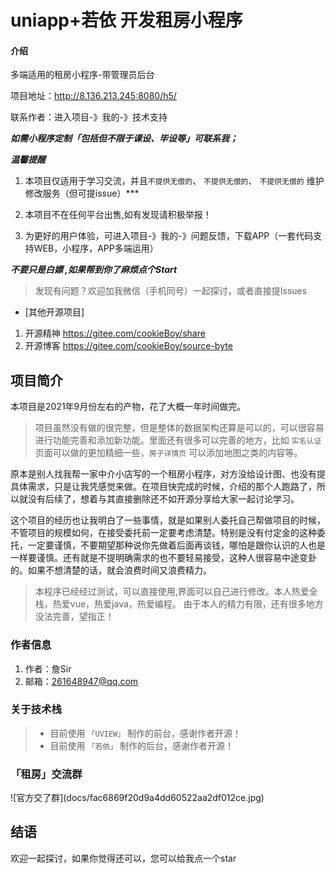 # uniapp+若依 开发租房小程序 

#### 介绍
多端适用的租房小程序-带管理员后台

项目地址：http://8.136.213.245:8080/h5/

联系作者：进入项目-》我的-》技术支持

***如需小程序定制「包括但不限于课设、毕设等」可联系我；***

***温馨提醒***

1. 本项目仅适用于学习交流，并且`不提供无偿的`、 `不提供无偿的`、 `不提供无偿的` 维护修改服务（但可提issue）***

2. 本项目不在任何平台出售,如有发现请积极举报！

3. 为更好的用户体验，可进入项目-》我的-》问题反馈，下载APP（一套代码支持WEB，小程序，APP多端运用）

***不要只是白嫖 ,如果帮到你了麻烦点个Start***

> 发现有问题？欢迎加我微信（手机同号）一起探讨，或者直接提Issues

- [其他开源项目]

1. 开源精神 https://gitee.com/cookieBoy/share
2. 开源博客 https://gitee.com/cookieBoy/source-byte


## 项目简介

本项目是2021年9月份左右的产物，花了大概一年时间做完。

> 项目虽然没有做的很完整，但是整体的数据架构还算是可以的，可以很容易进行功能完善和添加新功能。里面还有很多可以完善的地方，比如 `实名认证` 页面可以做的更加精细一些，`房子详情页` 可以添加地图之类的内容等。

原本是别人找我帮一家中介小店写的一个租房小程序，对方没给设计图、也没有提具体需求，只是让我凭感觉来做。在项目快完成的时候，介绍的那个人跑路了，所以就没有后续了，想着与其直接删除还不如开源分享给大家一起讨论学习。

这个项目的经历也让我明白了一些事情，就是如果别人委托自己帮做项目的时候，不管项目的规模如何，在接受委托前一定要考虑清楚。特别是没有付定金的这种委托，一定要谨慎，不要期望那种说你先做着后面再谈钱，哪怕是跟你认识的人也是一样要谨慎。还有就是不提明确需求的也不要轻易接受，这种人很容易中途变卦的。如果不想清楚的话，就会浪费时间又浪费精力。

> 本程序已经经过测试，可以直接使用,界面可以自己进行修改。本人热爱全栈，热爱vue，热爱java，热爱编程。
由于本人的精力有限，还有很多地方没法完善，望指正！

### 作者信息

1.  作者：詹Sir
2.  邮箱：261648947@qq.com

### 关于技术栈
> * 目前使用 `「UVIEW」` 制作的前台，感谢作者开源！
> * 目前使用 `「若依」` 制作的后台，感谢作者开源！

### 「租房」交流群
<p>
![官方交了群](docs/fac6869f20d9a4dd60522aa2df012ce.jpg)
</p>

## 结语

欢迎一起探讨，如果你觉得还可以，您可以给我点一个star